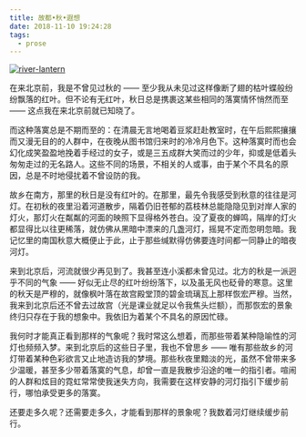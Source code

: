 ```yaml
---
title: 故都•秋•遐想
date: 2018-11-10 19:24:28
tags:
  - prose
---
```


[![river-lantern](https://i.loli.net/2019/09/27/KUHboYuIg2S6njQ.png)](https://i.loli.net/2019/09/27/KUHboYuIg2S6njQ.png)

<!--more-->

在来北京前，我是不曾见过秋的 —— 至少我从未见过这样像断了翅的枯叶蝶般纷纷飘落的红叶。但不论有无红叶，秋日总是携裹这某些相同的落寞情怀悄然而至 —— 这点我在来北京前就已知晓了。

而这种落寞总是不期而至的：在清晨无言地喝着豆浆赶赴教室时，在午后熙熙攘攘而又漫无目的的人群中，在夜晚从图书馆归来时的冷冷月色下。这种落寞时而也会幻化成笑盈盈地挽着手经过的女子，或是三五成群大笑而过的少年，抑或是低着头匆匆走过的无名路人。这些不同的场景，不相关的人或事，由于某个不具名的原因，总是不时地侵扰着不曾设防的我。

故乡在南方，那里的秋日是没有红叶的。在那里，最先令我感受到秋意的往往是河灯。在初秋的夜里沿着河道散步，隔着仍旧苍郁的荔枝林总能隐隐见到对岸人家的灯火，那灯火在粼粼的河面的映照下显得格外苍白。没了夏夜的蝉鸣，隔岸的灯火都显得比以往更稀落，就仿佛从黑暗中漂来的几盏河灯，摇晃不定而忽明忽暗。我记忆里的南国秋意大概便止于此，止于那些缄默得仿佛要连时间都一同静止的暗夜河灯。

来到北京后，河流就很少再见到了。我甚至连小溪都未曾见过。北方的秋是一派迥乎不同的气象 —— 好似无止尽的红叶纷纷落下，以及虽无风也砭骨的寒意。这里的秋天是严穆的，就像枫叶落在故宫殿堂顶的碧金琉璃瓦上那样恢宏严穆。当然，我来到北京后还不曾去过故宫（光是课业就足以令我焦头烂额），而那恢宏的景象终归只存在于我的想象中。我依旧为着某个不具名的原因忙碌。

我何时才能真正看到那样的气象呢？我时常这么想着，而那些带着某种隐喻性的河灯也频频入梦。来到北京后的这些日子里，我也不曾思乡 —— 唯有那些故乡的河灯带着某种色彩欲言又止地造访我的梦境。那些秋夜里黯淡的光，虽然不曾带来多少温暖，甚至多少带着落寞的气息，却曾一直是我散步沿途的唯一的指引者。喧闹的人群和炫目的霓虹常常使我迷失方向，我需要在这样安静的河灯指引下缓步前行，哪怕承受更多的落寞。

还要走多久呢？还需要走多久，才能看到那样的景象呢？我数着河灯继续缓步前行。
